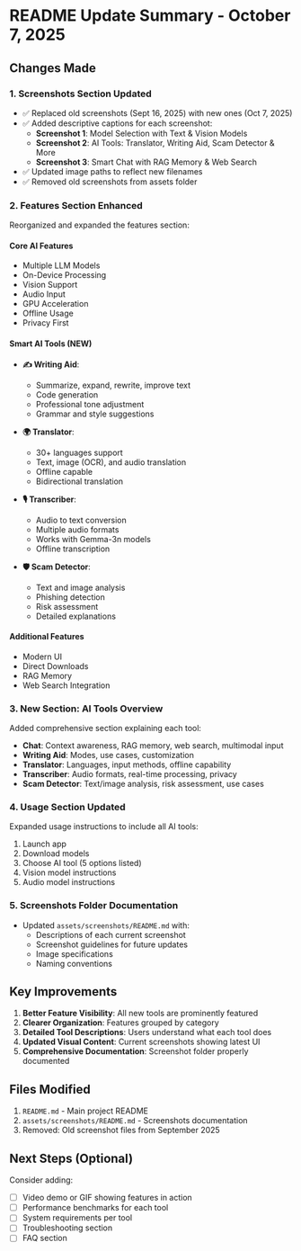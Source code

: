 # README Update Summary - October 7, 2025

## Changes Made

### 1. Screenshots Section Updated
- ✅ Replaced old screenshots (Sept 16, 2025) with new ones (Oct 7, 2025)
- ✅ Added descriptive captions for each screenshot:
  - **Screenshot 1**: Model Selection with Text & Vision Models
  - **Screenshot 2**: AI Tools: Translator, Writing Aid, Scam Detector & More
  - **Screenshot 3**: Smart Chat with RAG Memory & Web Search
- ✅ Updated image paths to reflect new filenames
- ✅ Removed old screenshots from assets folder

### 2. Features Section Enhanced
Reorganized and expanded the features section:

#### Core AI Features
- Multiple LLM Models
- On-Device Processing
- Vision Support
- Audio Input
- GPU Acceleration
- Offline Usage
- Privacy First

#### Smart AI Tools (NEW)
- **✍️ Writing Aid**: 
  - Summarize, expand, rewrite, improve text
  - Code generation
  - Professional tone adjustment
  - Grammar and style suggestions

- **🌍 Translator**: 
  - 30+ languages support
  - Text, image (OCR), and audio translation
  - Offline capable
  - Bidirectional translation

- **🎙️ Transcriber**: 
  - Audio to text conversion
  - Multiple audio formats
  - Works with Gemma-3n models
  - Offline transcription

- **🛡️ Scam Detector**: 
  - Text and image analysis
  - Phishing detection
  - Risk assessment
  - Detailed explanations

#### Additional Features
- Modern UI
- Direct Downloads
- RAG Memory
- Web Search Integration

### 3. New Section: AI Tools Overview
Added comprehensive section explaining each tool:
- **Chat**: Context awareness, RAG memory, web search, multimodal input
- **Writing Aid**: Modes, use cases, customization
- **Translator**: Languages, input methods, offline capability
- **Transcriber**: Audio formats, real-time processing, privacy
- **Scam Detector**: Text/image analysis, risk assessment, use cases

### 4. Usage Section Updated
Expanded usage instructions to include all AI tools:
1. Launch app
2. Download models
3. Choose AI tool (5 options listed)
4. Vision model instructions
5. Audio model instructions

### 5. Screenshots Folder Documentation
- Updated `assets/screenshots/README.md` with:
  - Descriptions of each current screenshot
  - Screenshot guidelines for future updates
  - Image specifications
  - Naming conventions

## Key Improvements

1. **Better Feature Visibility**: All new tools are prominently featured
2. **Clearer Organization**: Features grouped by category
3. **Detailed Tool Descriptions**: Users understand what each tool does
4. **Updated Visual Content**: Current screenshots showing latest UI
5. **Comprehensive Documentation**: Screenshot folder properly documented

## Files Modified

1. `README.md` - Main project README
2. `assets/screenshots/README.md` - Screenshots documentation
3. Removed: Old screenshot files from September 2025

## Next Steps (Optional)

Consider adding:
- [ ] Video demo or GIF showing features in action
- [ ] Performance benchmarks for each tool
- [ ] System requirements per tool
- [ ] Troubleshooting section
- [ ] FAQ section
